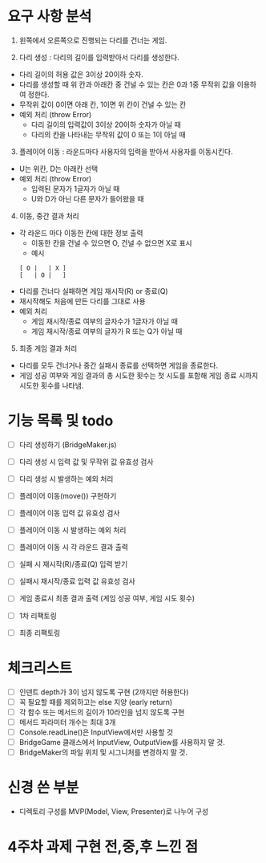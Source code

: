 # 요구 사항 분석

1. 왼쪽에서 오른쪽으로 진행되는 다리를 건너는 게임.

2. 다리 생성 : 다리의 길이를 입력받아서 다리를 생성한다.

- 다리 길이의 허용 값은 3이상 20이하 숫자.
- 다리를 생성할 때 위 칸과 아래칸 중 건널 수 있는 칸은 0과 1중 무작위 값을 이용하여 정한다.
- 무작위 값이 0이면 아래 칸, 1이면 위 칸이 건널 수 있는 칸
- 예외 처리 (throw Error)
  - 다리 길이의 입력값이 3이상 20이하 숫자가 아닐 때
  - 다리의 칸을 나타내는 무작위 값이 0 또는 1이 아닐 때

3. 플레이어 이동 : 라운드마다 사용자의 입력을 받아서 사용자를 이동시킨다.

- U는 위칸, D는 아래칸 선택
- 예외 처리 (throw Error)
  - 입력된 문자가 1글자가 아닐 때
  - U와 D가 아닌 다른 문자가 들어왔을 때

4. 이동, 중간 결과 처리

- 각 라운드 마다 이동한 칸에 대한 정보 출력
  - 이동한 칸을 건널 수 있으면 O, 건널 수 없으면 X로 표시
  - 예시
  ```
  [ O |   | X ]
  [   | O |   ]
  ```
- 다리를 건너다 실패하면 게임 재시작(R) or 종료(Q)
- 재시작해도 처음에 만든 다리를 그대로 사용
- 예외 처리
  - 게임 재시작/종료 여부의 글자수가 1글자가 아닐 때
  - 게임 재시작/종료 여부의 글자가 R 또는 Q가 아닐 때

5. 최종 게임 결과 처리

- 다리를 모두 건너거나 중간 실패시 종료를 선택하면 게임을 종료한다.
- 게임 성공 여부와 게임 결과의 총 시도한 횟수는 첫 시도를 포함해 게임 종료 시까지 시도한 횟수를 나타냄.

# 기능 목록 및 todo

- [ ] 다리 생성하기 (BridgeMaker.js)
- [ ] 다리 생성 시 입력 값 및 무작위 값 유효성 검사
- [ ] 다리 생성 시 발생하는 예외 처리
- [ ] 플레이어 이동(move()) 구현하기
- [ ] 플레이어 이동 입력 값 유효성 검사
- [ ] 플레이어 이동 시 발생하는 예외 처리
- [ ] 플레이어 이동 시 각 라운드 결과 출력
- [ ] 실패 시 재시작(R)/종료(Q) 입력 받기
- [ ] 실패시 재시작/종료 입력 값 유효성 검사
- [ ] 게임 종료시 최종 결과 출력 (게임 성공 여부, 게임 시도 횟수)

- [ ] 1차 리팩토링
- [ ] 최종 리팩토링

# 체크리스트

- [ ] 인덴트 depth가 3이 넘지 않도록 구현 (2까지만 허용한다)
- [ ] 꼭 필요할 때를 제외하고는 else 지양 (early return)
- [ ] 각 함수 또는 메서드의 길이가 10라인을 넘지 않도록 구현
- [ ] 메서드 파라미터 개수는 최대 3개
- [ ] Console.readLine()은 InputView에서만 사용할 것
- [ ] BridgeGame 클래스에서 InputView, OutputView를 사용하지 말 것.
- [ ] BridgeMaker의 파일 위치 및 시그니처를 변경하지 말 것.

# 신경 쓴 부분

- 디렉토리 구성를 MVP(Model, View, Presenter)로 나누어 구성

# 4주차 과제 구현 전,중,후 느낀 점
